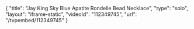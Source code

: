 {
    "title": "Jay King Sky Blue Apatite Rondelle Bead Necklace",
    "type": "solo",
    "layout": "iframe-static",
    "videoId": "112349745",
    "url": "\/tvpembed\/112349745"
}